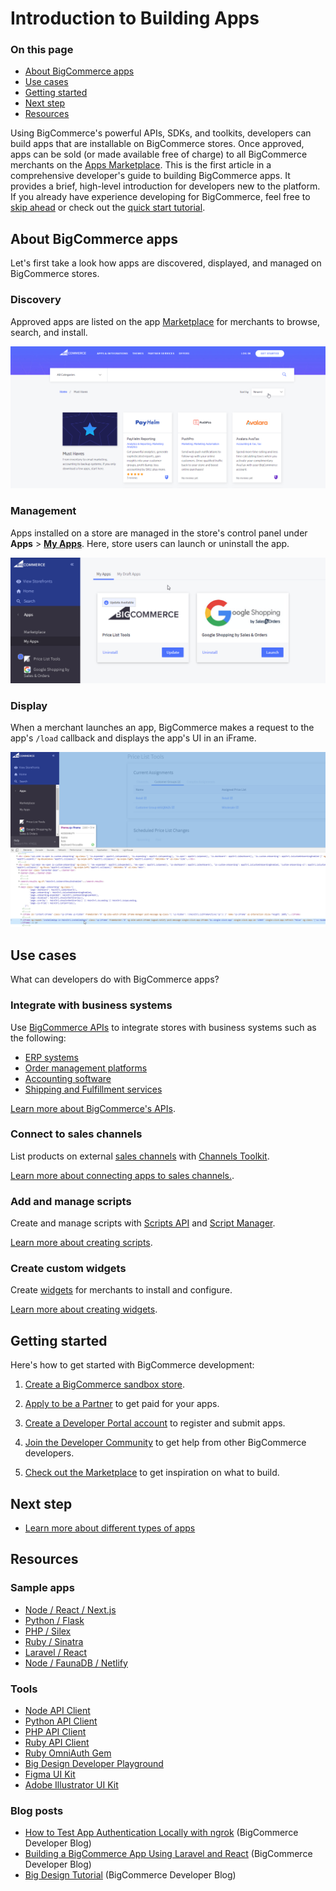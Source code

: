 # Introduction to Building Apps

<div class="otp" id="no-index">

### On this page
- [About BigCommerce apps](#about-bigcommerce-apps)
- [Use cases](#use-cases)
- [Getting started](#getting-started)
- [Next step](#next-step)
- [Resources](#resources)

</div>

Using BigCommerce's powerful APIs, SDKs, and toolkits, developers can build apps that are installable on BigCommerce stores. Once approved, apps can be sold (or made available free of charge) to all BigCommerce merchants on the [Apps Marketplace](https://www.bigcommerce.com/apps). This is the first article in a comprehensive developer's guide to building BigCommerce apps. It provides a brief, high-level introduction for developers new to the platform. If you already have experience developing for BigCommerce, feel free to [skip ahead](#next-steps) or check out the [quick start tutorial](https://developer.bigcommerce.com/api-docs/apps/quick-start).


## About BigCommerce apps

Let's first take a look how apps are discovered, displayed, and managed on BigCommerce stores.

### Discovery
Approved apps are listed on the app [Marketplace](https://www.bigcommerce.com/apps/) for merchants to browse, search, and install.

![App Marketplace](https://raw.githubusercontent.com/bigcommerce/dev-docs/master/assets/images/apps-01-introduction-01.png "App Marketplace")

### Management
Apps installed on a store are managed in the store's control panel under **Apps** > [**My Apps**](https://login.bigcommerce.com/deep-links/manage/marketplace/apps/my-apps/drafts). Here, store users can launch or uninstall the app.

![App Management](https://raw.githubusercontent.com/bigcommerce/dev-docs/master/assets/images/apps-01-introduction-02.png  "App Management")

### Display
When a merchant launches an app, BigCommerce makes a request to the app's `/load` callback and displays the app's UI in an iFrame.

![App Display](https://raw.githubusercontent.com/bigcommerce/dev-docs/master/assets/images/apps-01-introduction-03.png  "App Display")

## Use cases
What can developers do with BigCommerce apps?

### Integrate with business systems
Use [BigCommerce APIs](https://developer.bigcommerce.com/api-reference) to integrate stores with business systems such as the following:
* [ERP systems](https://www.bigcommerce.com/apps/erp/)
* [Order management platforms](https://www.bigcommerce.com/apps/catalog-order-management/)
* [Accounting software](https://www.bigcommerce.com/apps/accounting-tax/)
* [Shipping and Fulfillment services](https://www.bigcommerce.com/apps/shipping-fulfillment/)

[Learn more about BigCommerce's APIs](https://developer.bigcommerce.com/api-reference).


### Connect to sales channels
List products on external [sales channels](https://www.bigcommerce.com/apps/sales-channels/) with [Channels Toolkit](https://developer.bigcommerce.com/api-docs/channels/channels-toolkit-reference).

[Learn more about connecting apps to sales channels.](https://developer.bigcommerce.com/api-docs/channels/overview).

### Add and manage scripts
Create and manage scripts with [Scripts API](https://developer.bigcommerce.com/api-reference/store-management/scripts) and [Script Manager](https://support.bigcommerce.com/s/article/Using-Script-Manager).

[Learn more about creating scripts](https://developer.bigcommerce.com/api-docs/storefront/scripts-overview).

### Create custom widgets
Create [widgets](https://support.bigcommerce.com/s/article/Page-Builder#builder) for merchants to install and configure.

[Learn more about creating widgets](https://developer.bigcommerce.com/api-docs/storefront/widgets/widgets-overview).

## Getting started
Here's how to get started with BigCommerce development:
1. [Create a BigCommerce sandbox store](https://developer.bigcommerce.com/api-docs/partner/getting-started/create-a-sandbox-store).

2. [Apply to be a Partner](https://www.bigcommerce.com/partners) to get paid for your apps.

3. [Create a Developer Portal account](https://devtools.bigcommerce.com/) to register and submit apps.

4. [Join the Developer Community](https://support.bigcommerce.com/s/group/0F913000000HLjECAW/bigcommerce-developers) to get help from other BigCommerce developers.
5. [Check out the Marketplace](https://www.bigcommerce.com/marketplace/) to get inspiration on what to build.




## Next step
* [Learn more about different types of apps](https://developer.bigcommerce.com/api-docs/apps/guide/types)

## Resources

### Sample apps
* [Node / React / Next.js](https://github.com/bigcommerce/sample-app-nodejs)
* [Python / Flask](https://github.com/bigcommerce/hello-world-app-python-flask)
* [PHP / Silex](https://github.com/bigcommerce/hello-world-app-php-silex)
* [Ruby / Sinatra](https://github.com/bigcommerce/hello-world-app-ruby-sinatra)
* [Laravel / React](https://github.com/bigcommerce/laravel-react-sample-app)
* [Node / FaunaDB / Netlify](https://github.com/bigcommerce/channels-app/)

### Tools
* [Node API Client](https://github.com/bigcommerce/node-bigcommerce/)
* [Python API Client](https://github.com/bigcommerce/bigcommerce-api-python)
* [PHP API Client](https://github.com/bigcommerce/bigcommerce-api-php)
* [Ruby API Client](https://github.com/bigcommerce/bigcommerce-api-ruby)
* [Ruby OmniAuth Gem](https://github.com/bigcommerce/omniauth-bigcommerce)
* [Big Design Developer Playground](https://developer.bigcommerce.com/big-design/)
* [Figma UI Kit](https://www.figma.com/file/jTVuUkiZ1j3rux8WHG4IKK/BigDesign-UI-Kit?node-id=0%3A1/duplicate)
* [Adobe Illustrator UI Kit](https://design.bigcommerce.com/bigdesign-ui-kit)

### Blog posts
* [How to Test App Authentication Locally with ngrok](https://medium.com/bigcommerce-developer-blog/how-to-test-app-authentication-locally-with-ngrok-149150bfe4cf) (BigCommerce Developer Blog)
* [Building a BigCommerce App Using Laravel and React](https://medium.com/bigcommerce-developer-blog/building-a-bigcommerce-app-using-laravel-and-react-711ceceb5006) (BigCommerce Developer Blog)
* [Big Design Tutorial](https://medium.com/bigcommerce-developer-blog/bigdesign-build-native-looking-uis-with-the-bigcommerce-design-system-fb06a01a24f2) (BigCommerce Developer Blog)

